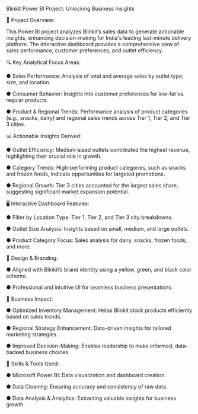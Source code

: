 Blinkit Power BI Project: Unlocking Business Insights

📌 Project Overview:

This Power BI project analyzes Blinkit’s sales data to generate actionable insights, enhancing decision-making for India's leading last-minute delivery platform. The interactive dashboard provides a comprehensive view of sales performance, customer preferences, and outlet efficiency.

🔍 Key Analytical Focus Areas:

● Sales Performance: Analysis of total and average sales by outlet type, size, and location.

● Consumer Behavior: Insights into customer preferences for low-fat vs. regular products.

● Product & Regional Trends: Performance analysis of product categories (e.g., snacks, dairy) and regional sales trends across Tier 1, Tier 2, and Tier 3 cities.

📊 Actionable Insights Derived:

● Outlet Efficiency: Medium-sized outlets contributed the highest revenue, highlighting their crucial role in growth.

● Category Trends: High-performing product categories, such as snacks and frozen foods, indicate opportunities for targeted promotions.

● Regional Growth: Tier 3 cities accounted for the largest sales share, suggesting significant market expansion potential.

🖥️ Interactive Dashboard Features:

● Filter by Location Type: Tier 1, Tier 2, and Tier 3 city breakdowns.

● Outlet Size Analysis: Insights based on small, medium, and large outlets.

● Product Category Focus: Sales analysis for dairy, snacks, frozen foods, and more.

🎨 Design & Branding:

● Aligned with Blinkit’s brand identity using a yellow, green, and black color scheme.

● Professional and intuitive UI for seamless business presentations.

🚀 Business Impact:

● Optimized Inventory Management: Helps Blinkit stock products efficiently based on sales trends.

● Regional Strategy Enhancement: Data-driven insights for tailored marketing strategies.

● Improved Decision-Making: Enables leadership to make informed, data-backed business choices.

🔧 Skills & Tools Used:

● Microsoft Power BI: Data visualization and dashboard creation.

● Data Cleaning: Ensuring accuracy and consistency of raw data.

● Data Analysis & Analytics: Extracting valuable insights for business growth.
